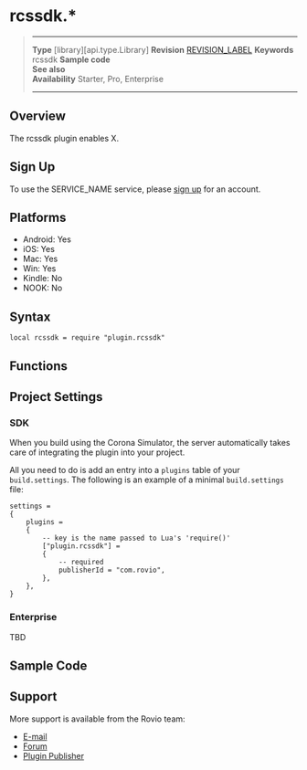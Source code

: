 # rcssdk.*

> --------------------- ------------------------------------------------------------------------------------------
> __Type__              [library][api.type.Library]
> __Revision__          [REVISION_LABEL](REVISION_URL)
> __Keywords__          rcssdk
> __Sample code__       
> __See also__          
> __Availability__      Starter, Pro, Enterprise
> --------------------- ------------------------------------------------------------------------------------------

## Overview

The rcssdk plugin enables X.

## Sign Up

To use the SERVICE_NAME service, please [sign up](CORONA_REFERRAL_URL) for an account.

## Platforms

* Android: Yes
* iOS: Yes
* Mac: Yes
* Win: Yes
* Kindle: No
* NOOK: No

## Syntax

	local rcssdk = require "plugin.rcssdk"

## Functions

## Project Settings

### SDK

When you build using the Corona Simulator, the server automatically takes care of integrating the plugin into your project. 

All you need to do is add an entry into a `plugins` table of your `build.settings`. The following is an example of a minimal `build.settings` file:

``````
settings =
{
	plugins =
	{
		-- key is the name passed to Lua's 'require()'
		["plugin.rcssdk"] =
		{
			-- required
			publisherId = "com.rovio",
		},
	},		
}
``````

### Enterprise

TBD

## Sample Code

## Support

More support is available from the Rovio team:

* [E-mail](mailto://jari.selin@rovio.com)
* [Forum](http://forum.coronalabs.com/plugin/rcssdk)
* [Plugin Publisher](http://www.rovio.com)
